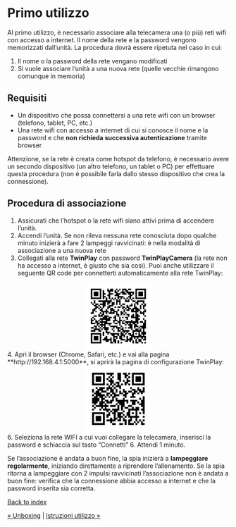 # Primo utilizzo
Al primo utilizzo, è necessario associare alla telecamera una (o più) reti wifi
con accesso a internet. Il nome della rete e la password vengono memorizzati
dall’unità. La procedura dovrà essere ripetuta nel caso in cui:
1. Il nome o la password della rete vengano modificati
2. Si vuole associare l’unità a una nuova rete (quelle vecchie rimangono comunque in memoria)

## Requisiti
- Un dispositivo che possa connettersi a una rete wifi con un browser (telefono, tablet, PC, etc.)
- Una rete wifi con accesso a internet di cui si conosce il nome e la password e che **non richieda successiva autenticazione** tramite browser

Attenzione, se la rete è creata come hotspot da telefono, è necessario avere un secondo dispositivo (un altro telefono, un tablet o PC) per effettuare questa procedura (non è possibile farla dallo stesso dispositivo che crea la connessione).
## Procedura di associazione
1. Assicurati che l’hotspot o la rete wifi siano attivi prima di accendere
l’unità.
2. Accendi l’unità. Se non rileva nessuna rete conosciuta dopo qualche
minuto inizierà a fare 2 lampeggi ravvicinati: è nella modalità di associazione a una nuova rete
3. Collegati alla rete **TwinPlay** con password **TwinPlayCamera** (la rete non ha
accesso a internet, è giusto che sia così). Puoi anche utilizzare il seguente QR code per connetterti automaticamente alla rete TwinPlay:
<div style="text-align: center;">
    <img src="./assets/img/QR_wifi.png" alt="QR_wifi" style="width:30%;" />
</div>
4. Apri il browser (Chrome, Safari, etc.) e vai alla pagina **http://192.168.4.1:5000**, si aprirà la pagina di configurazione TwinPlay:
<div style="text-align: center;">
    <img src="./assets/img/QR_link.png" alt="QR_link" style="width:30%;" />
</div>
6. Seleziona la rete WIFI a cui vuoi collegare la telecamera, inserisci la
password e schiaccia sul tasto “Connetti”
6. Attendi 1 minuto.

Se l’associazione è andata a buon fine, la spia inizierà a
**lampeggiare regolarmente**, iniziando direttamente a riprendere l’allenamento. Se la spia ritorna a lampeggiare con 2 impulsi ravvicinati l’associazione non è andata a buon fine: verifica che la connessione abbia
accesso a internet e che la password inserita sia corretta.

[Back to index](README.md)

[&laquo; Unboxing](unboxing.md) | [Istruzioni utilizzo &raquo;](istruzioni_utilizzo.md)
